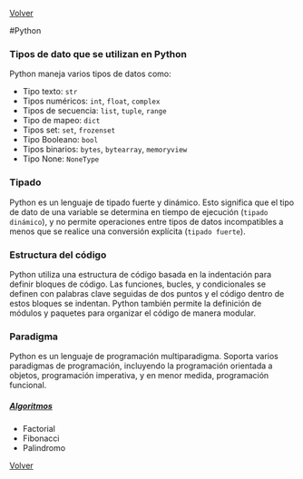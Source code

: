 [Volver](../README.md)

#Python

### Tipos de dato que se utilizan en Python

Python maneja varios tipos de datos como: 
- Tipo texto: `str`
- Tipos numéricos: `int`, `float`, `complex`
- Tipos de secuencia: `list`, `tuple`, `range`
- Tipo de mapeo: `dict`
- Tipos set: `set`, `frozenset`
- Tipo Booleano: `bool`
- Tipos binarios: `bytes`, `bytearray`, `memoryview`
- Tipo None: `NoneType`

### Tipado
Python es un lenguaje de tipado fuerte y dinámico. Esto significa que el tipo de dato de una variable se determina en tiempo de ejecución (`tipado dinámico`), y no permite operaciones entre tipos de datos incompatibles a menos que se realice una conversión explícita (`tipado fuerte`).

### Estructura del código

Python utiliza una estructura de código basada en la indentación para definir bloques de código. Las funciones, bucles, y condicionales se definen con palabras clave seguidas de dos puntos y el código dentro de estos bloques se indentan. Python también permite la definición de módulos y paquetes para organizar el código de manera modular.

### Paradigma

Python es un lenguaje de programación multiparadigma. Soporta varios paradigmas de programación, incluyendo la programación orientada a objetos, programación imperativa, y en menor medida, programación funcional.

##### [Algoritmos](./README.md)
- Factorial
- Fibonacci
- Palindromo

[Volver](../README.md)